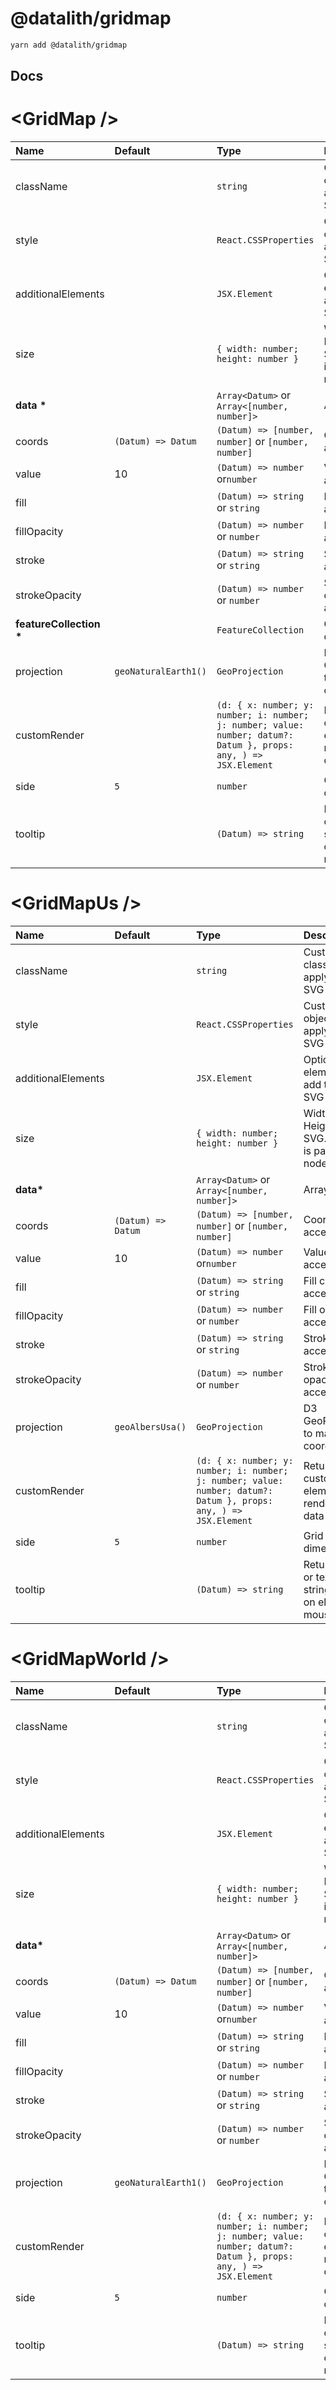 # @datalith/gridmap

```sh
yarn add @datalith/gridmap
```

## Docs

# \<GridMap \/>

| Name                        | Default              | Type                                                                                                             | Description                                                  |
| :-------------------------- | :------------------- | :--------------------------------------------------------------------------------------------------------------- | :----------------------------------------------------------- |
| className                   |                      | `string`                                                                                                         | Custom css classes to apply to the SVG                       |
| style                       |                      | `React.CSSProperties`                                                                                            | Custom style object to apply to the SVG                      |
| additionalElements          |                      | `JSX.Element`                                                                                                    | Optional elements to add to the SVG                          |
| size                        |                      | `{ width: number; height: number }`                                                                              | Width and Height of the SVG. Default is parent node size.    |
| <b>data \*</b>              |                      | `Array<Datum>` or `Array<[number, number]>`                                                                      | Array of data                                                |
| coords                      | `(Datum) => Datum`   | `(Datum) => [number, number]` or `[number, number]`                                                              | Coords accessor                                              |
| value                       | 10                   | `(Datum) => number` or`number`                                                                                   | Value accessor                                               |
| fill                        |                      | `(Datum) => string` or `string`                                                                                  | Fill color accessor                                          |
| fillOpacity                 |                      | `(Datum) => number` or `number`                                                                                  | Fill opacity accessor                                        |
| stroke                      |                      | `(Datum) => string` or `string`                                                                                  | Stroke color accessor                                        |
| strokeOpacity               |                      | `(Datum) => number` or `number`                                                                                  | Stroke opacity accessor                                      |
| <b>featureCollection \*</b> |                      | `FeatureCollection`                                                                                              | GeoJson object                                               |
| projection                  | `geoNaturalEarth1()` | `GeoProjection`                                                                                                  | D3 GeoProjection to map coordinates                          |
| customRender                |                      | `(d: { x: number; y: number; i: number; j: number; value: number; datum?: Datum }, props: any, ) => JSX.Element` | Return custom element to render as data point                |
| side                        | `5`                  | `number`                                                                                                         | Grid cell dimension                                          |
| tooltip                     |                      | `(Datum) => string`                                                                                              | Return HTML or text as a string to show on element mouseover |

# \<GridMapUs \/>

| Name               | Default            | Type                                                                                                             | Description                                                  |
| :----------------- | :----------------- | :--------------------------------------------------------------------------------------------------------------- | :----------------------------------------------------------- |
| className          |                    | `string`                                                                                                         | Custom css classes to apply to the SVG                       |
| style              |                    | `React.CSSProperties`                                                                                            | Custom style object to apply to the SVG                      |
| additionalElements |                    | `JSX.Element`                                                                                                    | Optional elements to add to the SVG                          |
| size               |                    | `{ width: number; height: number }`                                                                              | Width and Height of the SVG. Default is parent node size.    |
| <b>data\*</b>      |                    | `Array<Datum>` or `Array<[number, number]>`                                                                      | Array of data                                                |
| coords             | `(Datum) => Datum` | `(Datum) => [number, number]` or `[number, number]`                                                              | Coords accessor                                              |
| value              | 10                 | `(Datum) => number` or`number`                                                                                   | Value accessor                                               |
| fill               |                    | `(Datum) => string` or `string`                                                                                  | Fill color accessor                                          |
| fillOpacity        |                    | `(Datum) => number` or `number`                                                                                  | Fill opacity accessor                                        |
| stroke             |                    | `(Datum) => string` or `string`                                                                                  | Stroke color accessor                                        |
| strokeOpacity      |                    | `(Datum) => number` or `number`                                                                                  | Stroke opacity accessor                                      |
| projection         | `geoAlbersUsa()`   | `GeoProjection`                                                                                                  | D3 GeoProjection to map coordinates                          |
| customRender       |                    | `(d: { x: number; y: number; i: number; j: number; value: number; datum?: Datum }, props: any, ) => JSX.Element` | Return custom element to render as data point                |
| side               | `5`                | `number`                                                                                                         | Grid cell dimension                                          |
| tooltip            |                    | `(Datum) => string`                                                                                              | Return HTML or text as a string to show on element mouseover |

# \<GridMapWorld \/>

| Name               | Default              | Type                                                                                                             | Description                                                  |
| :----------------- | :------------------- | :--------------------------------------------------------------------------------------------------------------- | :----------------------------------------------------------- |
| className          |                      | `string`                                                                                                         | Custom css classes to apply to the SVG                       |
| style              |                      | `React.CSSProperties`                                                                                            | Custom style object to apply to the SVG                      |
| additionalElements |                      | `JSX.Element`                                                                                                    | Optional elements to add to the SVG                          |
| size               |                      | `{ width: number; height: number }`                                                                              | Width and Height of the SVG. Default is parent node size.    |
| <b>data\*</b>      |                      | `Array<Datum>` or `Array<[number, number]>`                                                                      | Array of data                                                |
| coords             | `(Datum) => Datum`   | `(Datum) => [number, number]` or `[number, number]`                                                              | Coords accessor                                              |
| value              | 10                   | `(Datum) => number` or`number`                                                                                   | Value accessor                                               |
| fill               |                      | `(Datum) => string` or `string`                                                                                  | Fill color accessor                                          |
| fillOpacity        |                      | `(Datum) => number` or `number`                                                                                  | Fill opacity accessor                                        |
| stroke             |                      | `(Datum) => string` or `string`                                                                                  | Stroke color accessor                                        |
| strokeOpacity      |                      | `(Datum) => number` or `number`                                                                                  | Stroke opacity accessor                                      |
| projection         | `geoNaturalEarth1()` | `GeoProjection`                                                                                                  | D3 GeoProjection to map coordinates                          |
| customRender       |                      | `(d: { x: number; y: number; i: number; j: number; value: number; datum?: Datum }, props: any, ) => JSX.Element` | Return custom element to render as data point                |
| side               | `5`                  | `number`                                                                                                         | Grid cell dimension                                          |
| tooltip            |                      | `(Datum) => string`                                                                                              | Return HTML or text as a string to show on element mouseover |
